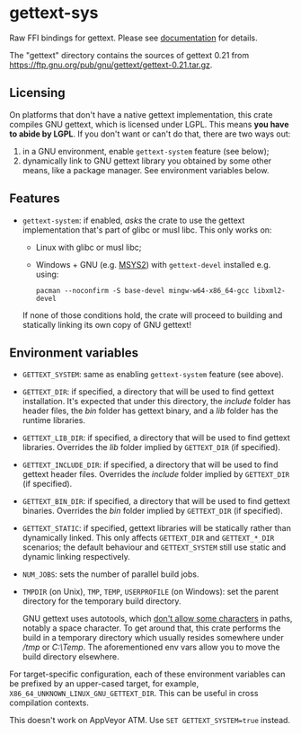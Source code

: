 # gettext-sys

Raw FFI bindings for gettext. Please see
[documentation](https://docs.rs/gettext-sys) for details.

The "gettext" directory contains the sources of gettext 0.21 from
https://ftp.gnu.org/pub/gnu/gettext/gettext-0.21.tar.gz.

## Licensing

On platforms that don't have a native gettext implementation, this crate
compiles GNU gettext, which is licensed under LGPL. This means **you have to
abide by LGPL**. If you don't want or can't do that, there are two ways out:

1. in a GNU environment, enable `gettext-system` feature (see below);
2. dynamically link to GNU gettext library you obtained by some other means,
   like a package manager. See environment variables below.

## Features

- `gettext-system`: if enabled, _asks_ the crate to use the gettext
    implementation that's part of glibc or musl libc. This only works on:

    * Linux with glibc or musl libc;
    * Windows + GNU (e.g. [MSYS2](https://www.msys2.org/)) with
        `gettext-devel` installed e.g. using:

        ```
        pacman --noconfirm -S base-devel mingw-w64-x86_64-gcc libxml2-devel
        ```

    If none of those conditions hold, the crate will proceed to building and
    statically linking its own copy of GNU gettext!

## Environment variables

- `GETTEXT_SYSTEM`: same as enabling `gettext-system` feature (see above).

- `GETTEXT_DIR`: if specified, a directory that will be used to find gettext
    installation. It's expected that under this directory, the _include_ folder
    has header files, the _bin_ folder has gettext binary, and a _lib_ folder
    has the runtime libraries.

- `GETTEXT_LIB_DIR`: if specified, a directory that will be used to find gettext
    libraries. Overrides the _lib_ folder implied by `GETTEXT_DIR` (if specified).

- `GETTEXT_INCLUDE_DIR`: if specified, a directory that will be used to find
    gettext header files. Overrides the _include_ folder implied by
    `GETTEXT_DIR` (if specified).

- `GETTEXT_BIN_DIR`: if specified, a directory that will be used to find gettext
    binaries. Overrides the _bin_ folder implied by `GETTEXT_DIR` (if specified).

- `GETTEXT_STATIC`: if specified, gettext libraries will be statically rather
    than dynamically linked. This only affects `GETTEXT_DIR` and `GETTEXT_*_DIR`
    scenarios; the default behaviour and `GETTEXT_SYSTEM` still use static and
    dynamic linking respectively.

- `NUM_JOBS`: sets the number of parallel build jobs.

- `TMPDIR` (on Unix), `TMP`, `TEMP`, `USERPROFILE` (on Windows): set the
    parent directory for the temporary build directory.

    GNU gettext uses autotools, which [don't allow some characters][chars] in
    paths, notably a space character. To get around that, this crate performs
    the build in a temporary directory which usually resides somewhere under
    _/tmp_ or _C:\\Temp_. The aforementioned env vars allow you to move the
    build directory elsewhere.

    [chars]: https://www.gnu.org/software/autoconf/manual/autoconf-2.60/autoconf.html#Special-Chars-in-Variables

For target-specific configuration, each of these environment variables can be
prefixed by an upper-cased target, for example,
`X86_64_UNKNOWN_LINUX_GNU_GETTEXT_DIR`. This can be useful in cross compilation
contexts.

This doesn't work on AppVeyor ATM. Use `SET GETTEXT_SYSTEM=true` instead.

